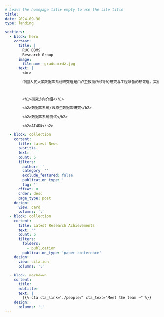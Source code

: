 ```yaml
---
# Leave the homepage title empty to use the site title
title:
date: 2024-09-30
type: landing

sections:
  - block: hero
    content:
      title: |
        RUC DBMS
        Research Group
      image:
        filename: graduated2.jpg
      text: |
        <br>

        中国人民大学数据库系统研究组是由卢卫教授所领导的研究与工程兼备的研究组。实验室专注于数据库基础理论、云原生数据库、数据库系统测试、AI4DB等问题的研究，并取得了一系列重要研究成果。



        <h1>研究方向介绍</h1>

        <h2>数据库系统/云原生数据库研究</h2>

        <h2>数据库系统测试</h2>

        <h2>AI4DB</h2>
  
  - block: collection
    content:
      title: Latest News
      subtitle:
      text:
      count: 5
      filters:
        author: ''
        category: ''
        exclude_featured: false
        publication_type: ''
        tag: ''
      offset: 0
      order: desc
      page_type: post
    design:
      view: card
      columns: '1'
  - block: collection
    content:
      title: Latest Research Achievements
      text: ""
      count: 5
      filters:
        folders:
          - publication
        publication_type: 'paper-conference'
    design:
      view: citation
      columns: '1'

  - block: markdown
    content:
      title:
      subtitle:
      text: |
        {{% cta cta_link="./people/" cta_text="Meet the team →" %}}
    design:
      columns: '1'
---
```

